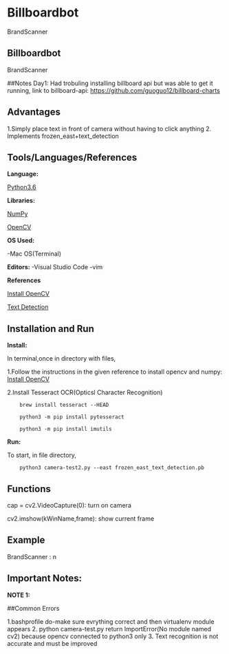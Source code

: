 # Billboardbot
BrandScanner

## Billboardbot
BrandScanner


##Notes
Day1: Had trobuling installing billboard api but was able to get it running, 
	link to billboard-api: https://github.com/guoguo12/billboard-charts



## Advantages
1.Simply place text in front of camera without having to click anything 
2. Implements frozen_east+text_detection 









## Tools/Languages/References
**Language:** 

[Python3.6](https://www.python.org/)

**Libraries:** 

[NumPy](https://www.numpy.org/)

[OpenCV](https://opencv.org/)

**OS Used:** 

-Mac OS(Terminal)

**Editors:** 
-Visual Studio Code 
-vim

**References**

[Install OpenCV](https://www.codingforentrepreneurs.com/blog/opencv-python-web-camera-quick-test/)

[Text Detection](https://github.com/opencv/opencv/blob/master/samples/dnn/text_detection.py)




## Installation and Run 
**Install:** 

In terminal,once in directory with files,

1.Follow the instructions in the given reference to install opencv and numpy:
[Install OpenCV](https://www.codingforentrepreneurs.com/blog/opencv-python-web-camera-quick-test/)


2.Install Tesseract OCR(Opticsl Character Recognition)

```
	brew install tesseract --HEAD
```

```
	python3 -m pip install pytesseract
```

```
	python3 -m pip install imutils
```




**Run:** 

To start, in file directory, 

```
	python3 camera-test2.py --east frozen_east_text_detection.pb 
```







## Functions

cap = cv2.VideoCapture(0): turn on camera 

cv2.imshow(kWinName,frame): show current frame 





## Example

BrandScanner : n






## Important Notes:

**NOTE 1:** 





##Common Errors

1.bashprofile do-make sure evrything correct and then virtualenv module appears
2. python camera-test.py return ImportError(No module named cv2) because opencv connected
to python3 only 
3. Text recognition is not accurate and must be improved




